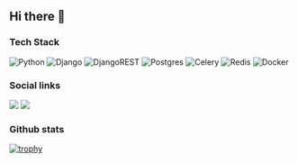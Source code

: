 ## Hi there 👋

### Tech Stack

![Python](https://img.shields.io/badge/python-3670A0?style=for-the-badge&logo=python&logoColor=ffdd54) ![Django](https://img.shields.io/badge/django-%23092E20.svg?style=for-the-badge&logo=django&logoColor=white) ![DjangoREST](https://img.shields.io/badge/DJANGO-REST-ff1709?style=for-the-badge&logo=django&logoColor=white&color=ff1709&labelColor=gray) ![Postgres](https://img.shields.io/badge/postgres-%23316192.svg?style=for-the-badge&logo=postgresql&logoColor=white) ![Celery](https://a11ybadges.com/badge?logo=celery) ![Redis](https://img.shields.io/badge/redis-%23DD0031.svg?style=for-the-badge&logo=redis&logoColor=white) ![Docker](https://img.shields.io/badge/docker-%230db7ed.svg?style=for-the-badge&logo=docker&logoColor=white)

### Social links
[<img src='https://img.shields.io/badge/Telegram-2CA5E0?style=for-the-badge&logo=telegram&logoColor=white'>](https://t.me/ZUSSS666)
[<img src='https://img.shields.io/badge/Instagram-%23E4405F.svg?style=for-the-badge&logo=Instagram&logoColor=white'>](https://www.instagram.com/ruslant86/)



### Github stats
[![trophy](https://github-profile-trophy.vercel.app/?username=ZUS666&rank=SSS,SS,S,AAA,AA,A&theme=onedark)](https://github.com/ryo-ma/github-profile-trophy)

<!--
**ZUS666/ZUS666** is a ✨ _special_ ✨ repository because its `README.md` (this file) appears on your GitHub profile.

Here are some ideas to get you started:

- 🔭 I’m currently working on ...
- 🌱 I’m currently learning ...
- 👯 I’m looking to collaborate on ...
- 🤔 I’m looking for help with ...
- 💬 Ask me about ...
- 📫 How to reach me: ...
- 😄 Pronouns: ...
- ⚡ Fun fact: ...
-->
